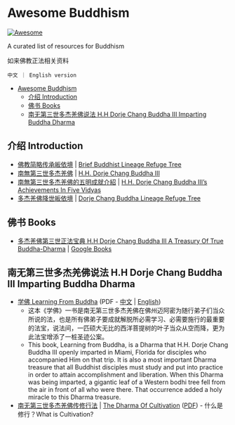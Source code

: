 # Awesome Buddhism

[![Awesome](https://awesome.re/badge.svg)](https://awesome.re)

A curated list of resources for Buddhism

如来佛教正法相关资料

`中文 ｜ English version`

- [Awesome Buddhism](#awesome-buddhism)
  - [介绍 Introduction](#介绍-introduction)
  - [佛书 Books](#佛书-books)
  - [南无第三世多杰羌佛说法 H.H Dorje Chang Buddha III Imparting Buddha Dharma](#南无第三世多杰羌佛说法-hh-dorje-chang-buddha-iii-imparting-buddha-dharma)

## 介绍 Introduction

- [佛教简略传承皈依境](https://www.wbahq.org/ch/%e4%bd%9b%e6%95%99%e7%b0%a1%e7%95%a5%e5%82%b3%e6%89%bf%e7%9a%88%e4%be%9d%e5%a2%83/) | [Brief Buddhist Lineage Refuge Tree](https://www.wbahq.org/brief-buddhist-lineage-refuge-tree/)
- [南無第三世多杰羌佛](https://www.wbahq.org/ch/hhdcb3/) | [H.H. Dorje Chang Buddha III](https://www.wbahq.org/fv/)
- [南無第三世多杰羌佛的五明成就介紹](https://www.wbahq.org/ch/fv/) | [H.H. Dorje Chang Buddha III’s
  Achievements In Five Vidyas](https://www.wbahq.org/fv/)
- [多杰羌佛降世皈依境](https://www.wbahq.org/ch/%e5%a4%9a%e6%9d%b0%e7%be%8c%e4%bd%9b%e9%99%8d%e4%b8%96%e7%9a%88%e4%be%9d%e5%a2%83/) | [Dorje Chang Buddha Lineage Refuge Tree](https://www.wbahq.org/dorje-chang-buddha-lineage-refuge-tree/)

## 佛书 Books

- [多杰羌佛第三世正法宝典 H.H Dorje Chang Buddha III A Treasury Of True Buddha-Dharma](https://www.sunmoonlight.org/book.htm) | [Google Books](https://www.google.com.my/books/edition/%E5%A4%9A%E6%9D%B0%E7%BE%8C%E4%BD%9B%E7%AC%AC%E4%B8%89%E4%B8%96%E6%AD%A3%E6%B3%95%E5%AF%B6%E5%85%B8_H_H_Do/ScP1DwAAQBAJ?gbpv=1)

## 南无第三世多杰羌佛说法 H.H Dorje Chang Buddha III Imparting Buddha Dharma

- [学佛 Learning From Buddha](https://www.hhdcb3office.org/html/information/learningfrombuddha.html) (PDF - [中文](https://www.hhdcb3office.org/pdf/Information/LearningfromBuddhaFINALVersionCH.pdf) | [English](https://www.hhdcb3office.org/pdf/Information/LearningfromBuddhaFINALVersionEN.pdf))
  - 这本《学佛》一书是南无第三世多杰羌佛在佛州迈阿密为随行弟子们当众所说的法，也是所有佛弟子要成就解脱所必需学习、必需要施行的最重要的法宝，说法间，一匹硕大无比的西洋菩提树的叶子当众从空而降，更为此法宝增添了一桩圣迹公案。
  - This book, Learning from Buddha, is a Dharma that H.H. Dorje Chang Buddha III openly imparted in Miami, Florida for disciples who accompanied Him on that trip. It is also a most important Dharma treasure that all Buddhist disciples must study and put into practice in order to attain accomplishment and liberation. When this Dharma was being imparted, a gigantic leaf of a Western bodhi tree fell from the air in front of all who were there. That occurrence added a holy miracle to this Dharma treasure.
- [南无第三世多杰羌佛传修行法](https://www.wbahq.org/ch/dharma-discourses/sf-cultivation/) | [The Dharma Of Cultivation](https://www.wbahq.org/dharma-discourses/dharma-of-cultivation/) ([PDF](http://www.wbahq.org/wp-content/uploads/2020/10/What_is_Cultivation_20201014.pdf)) - 什么是修行？What is Cultivation?
